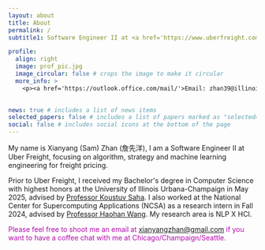 ```yaml
---
layout: about
title: About
permalink: /
subtitle1: Software Engineer II at <a href='https://www.uberfreight.com/'>Uber Freight</a>

profile:
  align: right
  image: prof_pic.jpg
  image_circular: false # crops the image to make it circular
  more_info: >
    <p><a href='https://outlook.office.com/mail/'>Email: zhan39@illinois.edu</a></p>
 

news: true # includes a list of news items
selected_papers: false # includes a list of papers marked as "selected={true}"
social: false # includes social icons at the bottom of the page
---
```



My name is Xianyang (Sam) Zhan (詹先洋), I am a Software Engineer II at Uber Freight, focusing on algorithm, strategy and machine learning engineering for freight pricing.

Prior to Uber Freight, I received my Bachelor's degree in Computer Science with highest honors at the University of Illinois Urbana-Champaign in May 2025, advised by [Professor Koustuv Saha](https://koustuv.com/). I also worked at the National Center for Supercomputing Applications (NCSA) as a research intern in Fall 2024, advised by [Professor Haohan Wang](https://haohanwang.github.io/index.html). My research area is NLP X HCI.

<span style="color: #b509ac;">Please feel free to shoot me an email at xianyangzhan@gmail.com if you want to have a coffee chat with me at Chicago/Champaign/Seattle. </span>